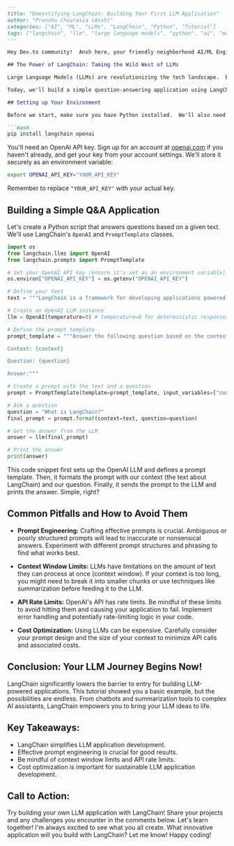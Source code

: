 ```markdown
---
title: "Demystifying LangChain: Building Your First LLM Application"
author: "Pranshu Chourasia (Ansh)"
categories: ["AI", "ML", "LLMs", "LangChain", "Python", "Tutorial"]
tags: ["langchain", "llm", "large language models", "python", "ai", "machine learning", "tutorial", "beginner", "programming", "chatbots", "openai"]
---

Hey Dev.to community!  Ansh here, your friendly neighborhood AI/ML Engineer and Full-Stack Developer.  I've been busy lately – updating my blog stats (check them out!), working on my AI blog posts (yes, even the AI writes about AI!), and even testing my new automated blog workflow.  Speaking of AI, today we're diving headfirst into one of the hottest tools in the space: **LangChain**.

## The Power of LangChain: Taming the Wild West of LLMs

Large Language Models (LLMs) are revolutionizing the tech landscape.  But using them effectively can feel like navigating a minefield.  You've got API calls, prompt engineering, and managing context – it's a lot to handle!  That's where LangChain comes in.  LangChain simplifies the process of building applications with LLMs, making it accessible to even beginners.

Today, we'll build a simple question-answering application using LangChain and the OpenAI API.  By the end of this tutorial, you'll understand the fundamental building blocks of LangChain and be able to build your own LLM-powered applications.

## Setting up Your Environment

Before we start, make sure you have Python installed.  We'll also need to install the necessary packages:

```bash
pip install langchain openai
```

You'll need an OpenAI API key.  Sign up for an account at [openai.com](https://openai.com) if you haven't already, and get your key from your account settings.  We'll store it securely as an environment variable:

```bash
export OPENAI_API_KEY="YOUR_API_KEY"
```

Remember to replace `"YOUR_API_KEY"` with your actual key.

## Building a Simple Q&A Application

Let's create a Python script that answers questions based on a given text.  We'll use LangChain's `OpenAI` and `PromptTemplate` classes.

```python
import os
from langchain.llms import OpenAI
from langchain.prompts import PromptTemplate

# Set your OpenAI API key (ensure it's set as an environment variable)
os.environ["OPENAI_API_KEY"] = os.getenv("OPENAI_API_KEY")

# Define your text
text = """LangChain is a framework for developing applications powered by language models.  It provides tools for chain building, prompt management, memory management, and more."""

# Create an OpenAI LLM instance
llm = OpenAI(temperature=0) # temperature=0 for deterministic responses

# Define the prompt template
prompt_template = """Answer the following question based on the context below.

Context: {context}

Question: {question}

Answer:"""

# Create a prompt with the text and a question
prompt = PromptTemplate(template=prompt_template, input_variables=["context", "question"])

# Ask a question
question = "What is LangChain?"
final_prompt = prompt.format(context=text, question=question)

# Get the answer from the LLM
answer = llm(final_prompt)

# Print the answer
print(answer)
```

This code snippet first sets up the OpenAI LLM and defines a prompt template.  Then, it formats the prompt with our context (the text about LangChain) and our question.  Finally, it sends the prompt to the LLM and prints the answer.  Simple, right?

## Common Pitfalls and How to Avoid Them

* **Prompt Engineering:**  Crafting effective prompts is crucial.  Ambiguous or poorly structured prompts will lead to inaccurate or nonsensical answers. Experiment with different prompt structures and phrasing to find what works best.

* **Context Window Limits:** LLMs have limitations on the amount of text they can process at once (context window).  If your context is too long, you might need to break it into smaller chunks or use techniques like summarization before feeding it to the LLM.

* **API Rate Limits:**  OpenAI's API has rate limits.  Be mindful of these limits to avoid hitting them and causing your application to fail.  Implement error handling and potentially rate-limiting logic in your code.

* **Cost Optimization:** Using LLMs can be expensive. Carefully consider your prompt design and the size of your context to minimize API calls and associated costs.


## Conclusion:  Your LLM Journey Begins Now!

LangChain significantly lowers the barrier to entry for building LLM-powered applications.  This tutorial showed you a basic example, but the possibilities are endless.  From chatbots and summarization tools to complex AI assistants, LangChain empowers you to bring your LLM ideas to life.

## Key Takeaways:

* LangChain simplifies LLM application development.
* Effective prompt engineering is crucial for good results.
* Be mindful of context window limits and API rate limits.
* Cost optimization is important for sustainable LLM application development.

## Call to Action:

Try building your own LLM application with LangChain!  Share your projects and any challenges you encounter in the comments below. Let's learn together!  I'm always excited to see what you all create.  What innovative application will you build with LangChain?  Let me know!  Happy coding!
```
